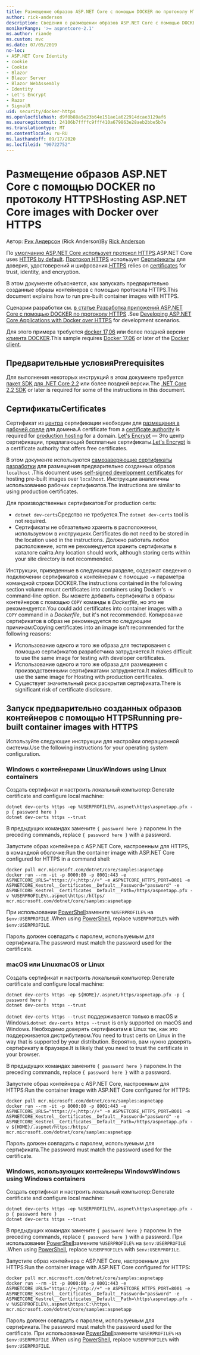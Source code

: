```yaml
---
title: Размещение образов ASP.NET Core с помощью DOCKER по протоколу HTTPS
author: rick-anderson
description: Сведения о размещении образов ASP.NET Core с помощью DOCKER по протоколу HTTPS
monikerRange: '>= aspnetcore-2.1'
ms.author: riande
ms.custom: mvc
ms.date: 07/05/2019
no-loc:
- ASP.NET Core Identity
- cookie
- Cookie
- Blazor
- Blazor Server
- Blazor WebAssembly
- Identity
- Let's Encrypt
- Razor
- SignalR
uid: security/docker-https
ms.openlocfilehash: d9f0b88a5e23b64e151ae1a622914dcae3129af6
ms.sourcegitcommit: 24106b7ffffc9fff410a679863e28aeb2bbe5b7e
ms.translationtype: MT
ms.contentlocale: ru-RU
ms.lasthandoff: 09/17/2020
ms.locfileid: "90722752"
---
```

# <a name="hosting-aspnet-core-images-with-docker-over-https"></a><span data-ttu-id="032e5-103">Размещение образов ASP.NET Core с помощью DOCKER по протоколу HTTPS</span><span class="sxs-lookup"><span data-stu-id="032e5-103">Hosting ASP.NET Core images with Docker over HTTPS</span></span>

<span data-ttu-id="032e5-104">Автор: [Рик Андерсон](https://twitter.com/RickAndMSFT) (Rick Anderson)</span><span class="sxs-lookup"><span data-stu-id="032e5-104">By [Rick Anderson](https://twitter.com/RickAndMSFT)</span></span>

<span data-ttu-id="032e5-105">По [умолчанию ASP.NET Core использует протокол HTTPS](./enforcing-ssl.md).</span><span class="sxs-lookup"><span data-stu-id="032e5-105">ASP.NET Core uses [HTTPS by default](./enforcing-ssl.md).</span></span> <span data-ttu-id="032e5-106">[Протокол HTTPS](https://en.wikipedia.org/wiki/HTTPS) использует [Сертификаты](https://en.wikipedia.org/wiki/Public_key_certificate) для доверия, удостоверений и шифрования.</span><span class="sxs-lookup"><span data-stu-id="032e5-106">[HTTPS](https://en.wikipedia.org/wiki/HTTPS) relies on [certificates](https://en.wikipedia.org/wiki/Public_key_certificate) for trust, identity, and encryption.</span></span>

<span data-ttu-id="032e5-107">В этом документе объясняется, как запускать предварительно созданные образы контейнеров с помощью протокола HTTPS.</span><span class="sxs-lookup"><span data-stu-id="032e5-107">This document explains how to run pre-built container images with HTTPS.</span></span>

<span data-ttu-id="032e5-108">Сценарии разработки см. [в статье Разработка приложений ASP.NET Core с помощью DOCKER по протоколу HTTPS](https://github.com/dotnet/dotnet-docker/blob/master/samples/run-aspnetcore-https-development.md) .</span><span class="sxs-lookup"><span data-stu-id="032e5-108">See [Developing ASP.NET Core Applications with Docker over HTTPS](https://github.com/dotnet/dotnet-docker/blob/master/samples/run-aspnetcore-https-development.md) for development scenarios.</span></span>

<span data-ttu-id="032e5-109">Для этого примера требуется [docker 17,06](https://docs.docker.com/release-notes/docker-ce) или более поздней версии [клиента DOCKER](https://www.docker.com/products/docker).</span><span class="sxs-lookup"><span data-stu-id="032e5-109">This sample requires [Docker 17.06](https://docs.docker.com/release-notes/docker-ce) or later of the [Docker client](https://www.docker.com/products/docker).</span></span>

## <a name="prerequisites"></a><span data-ttu-id="032e5-110">Предварительные условия</span><span class="sxs-lookup"><span data-stu-id="032e5-110">Prerequisites</span></span>

<span data-ttu-id="032e5-111">Для выполнения некоторых инструкций в этом документе требуется [пакет SDK для .NET Core 2,2](https://dotnet.microsoft.com/download) или более поздней версии.</span><span class="sxs-lookup"><span data-stu-id="032e5-111">The [.NET Core 2.2 SDK](https://dotnet.microsoft.com/download) or later is required for some of the instructions in this document.</span></span>

## <a name="certificates"></a><span data-ttu-id="032e5-112">Сертификаты</span><span class="sxs-lookup"><span data-stu-id="032e5-112">Certificates</span></span>

<span data-ttu-id="032e5-113">Сертификат из [центра](https://wikipedia.org/wiki/Certificate_authority) сертификации необходим для [размещения в рабочей среде](https://blogs.msdn.microsoft.com/webdev/2017/11/29/configuring-https-in-asp-net-core-across-different-platforms/) для домена.</span><span class="sxs-lookup"><span data-stu-id="032e5-113">A certificate from a [certificate authority](https://wikipedia.org/wiki/Certificate_authority) is required for [production hosting](https://blogs.msdn.microsoft.com/webdev/2017/11/29/configuring-https-in-asp-net-core-across-different-platforms/) for a domain.</span></span> <span data-ttu-id="032e5-114">[Let's Encrypt](https://letsencrypt.org/) — Это центр сертификации, предлагающий бесплатные сертификаты.</span><span class="sxs-lookup"><span data-stu-id="032e5-114">[Let's Encrypt](https://letsencrypt.org/) is a certificate authority that offers free certificates.</span></span>

<span data-ttu-id="032e5-115">В этом документе используются [самозаверяющие сертификаты разработки](https://en.wikipedia.org/wiki/Self-signed_certificate) для размещения предварительно созданных образов `localhost` .</span><span class="sxs-lookup"><span data-stu-id="032e5-115">This document uses [self-signed development certificates](https://en.wikipedia.org/wiki/Self-signed_certificate) for hosting pre-built images over `localhost`.</span></span> <span data-ttu-id="032e5-116">Инструкции аналогичны использованию рабочих сертификатов.</span><span class="sxs-lookup"><span data-stu-id="032e5-116">The instructions are similar to using production certificates.</span></span>

<span data-ttu-id="032e5-117">Для производственных сертификатов:</span><span class="sxs-lookup"><span data-stu-id="032e5-117">For production certs:</span></span>

* <span data-ttu-id="032e5-118">`dotnet dev-certs`Средство не требуется.</span><span class="sxs-lookup"><span data-stu-id="032e5-118">The `dotnet dev-certs` tool is not required.</span></span>
* <span data-ttu-id="032e5-119">Сертификаты не обязательно хранить в расположении, используемом в инструкциях.</span><span class="sxs-lookup"><span data-stu-id="032e5-119">Certificates do not need to be stored in the location used in the instructions.</span></span> <span data-ttu-id="032e5-120">Должно работать любое расположение, хотя не рекомендуется хранить сертификаты в каталоге сайта.</span><span class="sxs-lookup"><span data-stu-id="032e5-120">Any location should work, although storing certs within your site directory is not recommended.</span></span>

<span data-ttu-id="032e5-121">Инструкции, приведенные в следующем разделе, содержат сведения о подключении сертификатов к контейнерам с помощью `-v` параметра командной строки DOCKER.</span><span class="sxs-lookup"><span data-stu-id="032e5-121">The instructions contained in the following section volume mount certificates into containers using Docker's `-v` command-line option.</span></span> <span data-ttu-id="032e5-122">Вы можете добавить сертификаты в образы контейнеров с помощью `COPY` команды в *Dockerfile*, но это не рекомендуется.</span><span class="sxs-lookup"><span data-stu-id="032e5-122">You could add certificates into container images with a `COPY` command in a *Dockerfile*, but it's not recommended.</span></span> <span data-ttu-id="032e5-123">Копирование сертификатов в образ не рекомендуется по следующим причинам:</span><span class="sxs-lookup"><span data-stu-id="032e5-123">Copying certificates into an image isn't recommended for the following reasons:</span></span>

* <span data-ttu-id="032e5-124">Использование одного и того же образа для тестирования с помощью сертификатов разработчика затрудняется.</span><span class="sxs-lookup"><span data-stu-id="032e5-124">It makes difficult to use the same image for testing with developer certificates.</span></span>
* <span data-ttu-id="032e5-125">Использование одного и того же образа для размещения с производственными сертификатами затрудняется.</span><span class="sxs-lookup"><span data-stu-id="032e5-125">It makes difficult to use the same image for Hosting with production certificates.</span></span>
* <span data-ttu-id="032e5-126">Существует значительный риск раскрытия сертификата.</span><span class="sxs-lookup"><span data-stu-id="032e5-126">There is significant risk of certificate disclosure.</span></span>

## <a name="running-pre-built-container-images-with-https"></a><span data-ttu-id="032e5-127">Запуск предварительно созданных образов контейнеров с помощью HTTPS</span><span class="sxs-lookup"><span data-stu-id="032e5-127">Running pre-built container images with HTTPS</span></span>

<span data-ttu-id="032e5-128">Используйте следующие инструкции для настройки операционной системы.</span><span class="sxs-lookup"><span data-stu-id="032e5-128">Use the following instructions for your operating system configuration.</span></span>

### <a name="windows-using-linux-containers"></a><span data-ttu-id="032e5-129">Windows с контейнерами Linux</span><span class="sxs-lookup"><span data-stu-id="032e5-129">Windows using Linux containers</span></span>

<span data-ttu-id="032e5-130">Создать сертификат и настроить локальный компьютер:</span><span class="sxs-lookup"><span data-stu-id="032e5-130">Generate certificate and configure local machine:</span></span>

```dotnetcli
dotnet dev-certs https -ep %USERPROFILE%\.aspnet\https\aspnetapp.pfx -p { password here }
dotnet dev-certs https --trust
```

<span data-ttu-id="032e5-131">В предыдущих командах замените `{ password here }` паролем.</span><span class="sxs-lookup"><span data-stu-id="032e5-131">In the preceding commands, replace `{ password here }` with a password.</span></span>

<span data-ttu-id="032e5-132">Запустите образ контейнера с ASP.NET Core, настроенным для HTTPS, в командной оболочке:</span><span class="sxs-lookup"><span data-stu-id="032e5-132">Run the container image with ASP.NET Core configured for HTTPS in a command shell:</span></span>

```console
docker pull mcr.microsoft.com/dotnet/core/samples:aspnetapp
docker run --rm -it -p 8000:80 -p 8001:443 -e ASPNETCORE_URLS="https://+;http://+" -e ASPNETCORE_HTTPS_PORT=8001 -e ASPNETCORE_Kestrel__Certificates__Default__Password="password" -e ASPNETCORE_Kestrel__Certificates__Default__Path=/https/aspnetapp.pfx -v %USERPROFILE%\.aspnet\https:/https/ mcr.microsoft.com/dotnet/core/samples:aspnetapp
```

<span data-ttu-id="032e5-133">При использовании [PowerShell](/powershell/scripting/overview)замените `%USERPROFILE%` на `$env:USERPROFILE` .</span><span class="sxs-lookup"><span data-stu-id="032e5-133">When using [PowerShell](/powershell/scripting/overview), replace `%USERPROFILE%` with `$env:USERPROFILE`.</span></span>

<span data-ttu-id="032e5-134">Пароль должен совпадать с паролем, используемым для сертификата.</span><span class="sxs-lookup"><span data-stu-id="032e5-134">The password must match the password used for the certificate.</span></span>

### <a name="macos-or-linux"></a><span data-ttu-id="032e5-135">macOS или Linux</span><span class="sxs-lookup"><span data-stu-id="032e5-135">macOS or Linux</span></span>

<span data-ttu-id="032e5-136">Создать сертификат и настроить локальный компьютер:</span><span class="sxs-lookup"><span data-stu-id="032e5-136">Generate certificate and configure local machine:</span></span>

```dotnetcli
dotnet dev-certs https -ep ${HOME}/.aspnet/https/aspnetapp.pfx -p { password here }
dotnet dev-certs https --trust
```

<span data-ttu-id="032e5-137">`dotnet dev-certs https --trust` поддерживается только в macOS и Windows.</span><span class="sxs-lookup"><span data-stu-id="032e5-137">`dotnet dev-certs https --trust` is only supported on macOS and Windows.</span></span> <span data-ttu-id="032e5-138">Необходимо доверять сертификатам в Linux так, как это поддерживается дистрибутивом.</span><span class="sxs-lookup"><span data-stu-id="032e5-138">You need to trust certs on Linux in the way that is supported by your distribution.</span></span> <span data-ttu-id="032e5-139">Вероятно, вам нужно доверять сертификату в браузере.</span><span class="sxs-lookup"><span data-stu-id="032e5-139">It is likely that you need to trust the certificate in your browser.</span></span>

<span data-ttu-id="032e5-140">В предыдущих командах замените `{ password here }` паролем.</span><span class="sxs-lookup"><span data-stu-id="032e5-140">In the preceding commands, replace `{ password here }` with a password.</span></span>

<span data-ttu-id="032e5-141">Запустите образ контейнера с ASP.NET Core, настроенным для HTTPS:</span><span class="sxs-lookup"><span data-stu-id="032e5-141">Run the container image with ASP.NET Core configured for HTTPS:</span></span>

```console
docker pull mcr.microsoft.com/dotnet/core/samples:aspnetapp
docker run --rm -it -p 8000:80 -p 8001:443 -e ASPNETCORE_URLS="https://+;http://+" -e ASPNETCORE_HTTPS_PORT=8001 -e ASPNETCORE_Kestrel__Certificates__Default__Password="password" -e ASPNETCORE_Kestrel__Certificates__Default__Path=/https/aspnetapp.pfx -v ${HOME}/.aspnet/https:/https/ mcr.microsoft.com/dotnet/core/samples:aspnetapp
```

<span data-ttu-id="032e5-142">Пароль должен совпадать с паролем, используемым для сертификата.</span><span class="sxs-lookup"><span data-stu-id="032e5-142">The password must match the password used for the certificate.</span></span>

### <a name="windows-using-windows-containers"></a><span data-ttu-id="032e5-143">Windows, использующих контейнеры Windows</span><span class="sxs-lookup"><span data-stu-id="032e5-143">Windows using Windows containers</span></span>

<span data-ttu-id="032e5-144">Создать сертификат и настроить локальный компьютер:</span><span class="sxs-lookup"><span data-stu-id="032e5-144">Generate certificate and configure local machine:</span></span>

```dotnetcli
dotnet dev-certs https -ep %USERPROFILE%\.aspnet\https\aspnetapp.pfx -p { password here }
dotnet dev-certs https --trust
```

<span data-ttu-id="032e5-145">В предыдущих командах замените `{ password here }` паролем.</span><span class="sxs-lookup"><span data-stu-id="032e5-145">In the preceding commands, replace `{ password here }` with a password.</span></span> <span data-ttu-id="032e5-146">При использовании [PowerShell](/powershell/scripting/overview)замените `%USERPROFILE%` на `$env:USERPROFILE` .</span><span class="sxs-lookup"><span data-stu-id="032e5-146">When using [PowerShell](/powershell/scripting/overview), replace `%USERPROFILE%` with `$env:USERPROFILE`.</span></span>

<span data-ttu-id="032e5-147">Запустите образ контейнера с ASP.NET Core, настроенным для HTTPS:</span><span class="sxs-lookup"><span data-stu-id="032e5-147">Run the container image with ASP.NET Core configured for HTTPS:</span></span>

```console
docker pull mcr.microsoft.com/dotnet/core/samples:aspnetapp
docker run --rm -it -p 8000:80 -p 8001:443 -e ASPNETCORE_URLS="https://+;http://+" -e ASPNETCORE_HTTPS_PORT=8001 -e ASPNETCORE_Kestrel__Certificates__Default__Password="password" -e ASPNETCORE_Kestrel__Certificates__Default__Path=\https\aspnetapp.pfx -v %USERPROFILE%\.aspnet\https:C:\https\ mcr.microsoft.com/dotnet/core/samples:aspnetapp
```

<span data-ttu-id="032e5-148">Пароль должен совпадать с паролем, используемым для сертификата.</span><span class="sxs-lookup"><span data-stu-id="032e5-148">The password must match the password used for the certificate.</span></span> <span data-ttu-id="032e5-149">При использовании [PowerShell](/powershell/scripting/overview)замените `%USERPROFILE%` на `$env:USERPROFILE` .</span><span class="sxs-lookup"><span data-stu-id="032e5-149">When using [PowerShell](/powershell/scripting/overview), replace `%USERPROFILE%` with `$env:USERPROFILE`.</span></span>